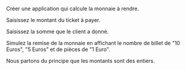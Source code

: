 Créer une application qui calcule la monnaie à rendre.

Saisissez le montant du ticket à payer.

Saisissez la somme que le client a donné.

Simulez la remise de la monnaie en affichant le nombre de billet de "10 Euros", "5 Euros" et de pièces de "1 Euro".

Nous partons du principe que les montants sont des entiers.
